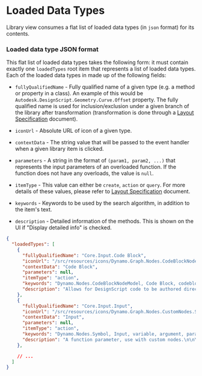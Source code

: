 # Loaded Data Types
Library view consumes a flat list of loaded data types (in `json` format) for its contents.

### Loaded data type JSON format
This flat list of loaded data types takes the following form: it must contain exactly one `loadedTypes` root item that represents a list of loaded data types. Each of the loaded data types in made up of the following fields:

- `fullyQualifiedName` - Fully qualified name of a given type (e.g. a method or property in a class). An example of this would be `Autodesk.DesignScript.Geometry.Curve.Offset` property. The fully qualified name is used for inclusion/exclusion under a given branch of the library after transformation (transformation is done through a [Layout Specification](./layout-specs.md) document).

- `iconUrl` - Absolute URL of icon of a given type.

- `contextData` - The string value that will be passed to the event handler when a given library item is clicked.

- `parameters` - A string in the format of `(param1, param2, ...)` that represents the input parameters of an overloaded function. If the function does not have any overloads, the value is `null`.

- `itemType` - This value can either be `create`, `action` or `query`. For more details of these values, please refer to [Layout Specification](./layout-specs.md) document.

- `keywords` - Keywords to be used by the search algorithm, in addition to the item's text.

- `description` - Detailed information of the methods. This is shown on the UI if "Display detailed info" is checked.

```json
{
  "loadedTypes": [
    {
      "fullyQualifiedName": "Core.Input.Code Block",
      "iconUrl": "/src/resources/icons/Dynamo.Graph.Nodes.CodeBlockNodeModel.png",
      "contextData": "Code Block",
      "parameters": null,
      "itemType": "action",
      "keywords": "Dynamo.Nodes.CodeBlockNodeModel, Code Block, codeblock",
      "description": "Allows for DesignScript code to be authored directly"
    },
    {
      "fullyQualifiedName": "Core.Input.Input",
      "iconUrl": "/src/resources/icons/Dynamo.Graph.Nodes.CustomNodes.Symbol.png",
      "contextData": "Input",
      "parameters": null,
      "itemType": "action",
      "keywords": "Dynamo.Nodes.Symbol, Input, variable, argument, parameter",
      "description": "A function parameter, use with custom nodes.\n\nYou can specify the type and default value for parameter. E.g.,\n\ninput : var[]..[]\nvalue : bool = false"
    },

    // ...
  ]
}
```
